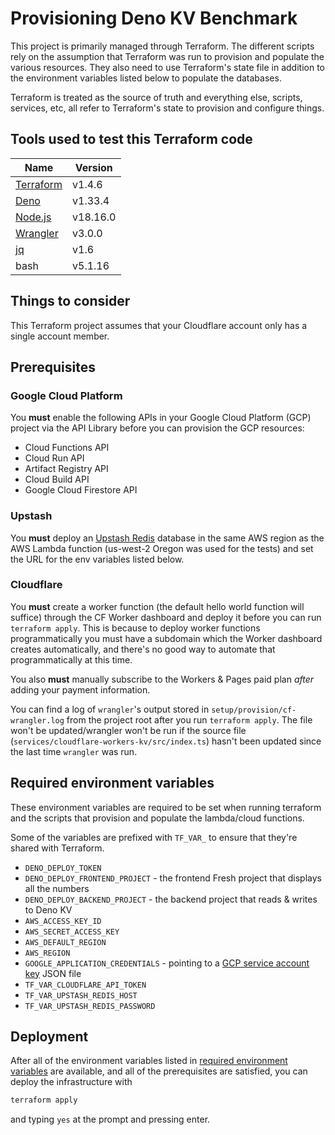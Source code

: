 # Provisioning Deno KV Benchmark
This project is primarily managed through Terraform. The different
scripts rely on the assumption that Terraform was run to provision
and populate the various resources. They also need to use
Terraform's state file in addition to the environment variables
listed below to populate the databases.

Terraform is treated as the source of truth and everything else,
scripts, services, etc, all refer to Terraform's state to
provision and configure things.

## Tools used to test this Terraform code

| Name | Version |
| ---- | ------- |
| [Terraform] | v1.4.6 |
| [Deno] | v1.33.4 |
| [Node.js] | v18.16.0 |
| [Wrangler] | v3.0.0 |
| [jq] | v1.6 |
| bash | v5.1.16 |

## Things to consider
This Terraform project assumes that your Cloudflare account only
has a single account member.

## Prerequisites
### Google Cloud Platform
You **must** enable the following APIs in your Google Cloud Platform
(GCP) project via the API Library before you can provision the GCP
resources:

 - Cloud Functions API
 - Cloud Run API
 - Artifact Registry API
 - Cloud Build API
 - Google Cloud Firestore API

### Upstash
You **must** deploy an [Upstash Redis] database in the
same AWS region as the AWS Lambda function (us-west-2
Oregon was used for the tests) and set the URL for the
env variables listed below.

### Cloudflare
You **must** create a worker function (the default hello world function
will suffice) through the CF Worker dashboard and deploy it before
you can run `terraform apply`. This is because to deploy worker
functions programmatically you must have a subdomain which the
Worker dashboard creates automatically, and there's no good way
to automate that programmatically at this time.

You also **must** manually subscribe to the Workers & Pages paid
plan _after_ adding your payment information.

You can find a log of `wrangler`'s output stored in
`setup/provision/cf-wrangler.log` from the project root after you
run `terraform apply`. The file won't be updated/wrangler won't be
run if the source file (`services/cloudflare-workers-kv/src/index.ts`)
hasn't been updated since the last time `wrangler` was run.

## Required environment variables
These environment variables are required to be set when
running terraform and the scripts that provision and
populate the lambda/cloud functions.

Some of the variables are prefixed with `TF_VAR_` to ensure that
they're shared with Terraform.

 - `DENO_DEPLOY_TOKEN`
 - `DENO_DEPLOY_FRONTEND_PROJECT` - the frontend Fresh project that displays all the numbers
 - `DENO_DEPLOY_BACKEND_PROJECT` - the backend project that reads & writes to Deno KV
 - `AWS_ACCESS_KEY_ID`
 - `AWS_SECRET_ACCESS_KEY`
 - `AWS_DEFAULT_REGION`
 - `AWS_REGION`
 - `GOOGLE_APPLICATION_CREDENTIALS` - pointing to a [GCP service account key] JSON file
 - `TF_VAR_CLOUDFLARE_API_TOKEN`
 - `TF_VAR_UPSTASH_REDIS_HOST`
 - `TF_VAR_UPSTASH_REDIS_PASSWORD`

## Deployment
After all of the environment variables listed in
[required environment variables](#required-environment-variables)
are available, and all of the prerequisites are satisfied, you can
deploy the infrastructure with
```bash
terraform apply
```
and typing `yes` at the prompt and pressing enter.

<!-- Links -->
[GCP service account key]: https://cloud.google.com/iam/docs/keys-create-delete#creating
[Upstash Redis]: https://upstash.com/redis
[Terraform]: https://developer.hashicorp.com/terraform/downloads
[Deno]: https://deno.land/
[Node.js]: https://nodejs.org/
[Wrangler]: https://developers.cloudflare.com/workers/wrangler/
[jq]: https://stedolan.github.io/jq/
